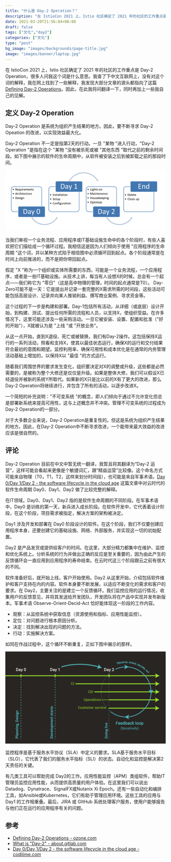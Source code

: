 ```yaml
---
title: "什么是 Day-2 Operation？"
description: "在 IstioCon 2021 上，Istio 社区确定了 2021 年的社区的工作重点是 Day-2 Operation，很多人问我这个词是什么意思。我查了下中文互联网上，没有对这个词的解释，我在网上找到了一些解释，我发现大部分文章的源头都指向了这篇 Defining Day-2 Operations。因此，在此我将问翻译一下，同时再加上一些我自己的见解。"
date: 2021-03-20T21:56:04+08:00
draft: false
tags: ["文化","day2"]
categories: ["文化"]
type: "post"
bg_image: "images/backgrounds/page-title.jpg"
image: "images/banner/laptop.jpg"
---
```


在 IstioCon 2021 上，Istio 社区确定了 2021 年的社区的工作重点是 Day-2 Operation，很多人问我这个词是什么意思。我查了下中文互联网上，没有对这个词的解释，我在网上找到了一些解释，我发现大部分文章的源头都指向了这篇 [Defining Day-2 Operations](https://dzone.com/articles/defining-day-2-operations)。因此，在此我将问翻译一下，同时再加上一些我自己的见解。

## 定义 Day-2 Operation

Day-2 Operation 是系统为组织产生结果的地方。因此，要不断寻求 Day-2 Opeation 的改进，以实现效益最大化。

Day-2 Operation 不一定是指第2天的行动。一旦 "某物 "进入行动，"Day-2 Operation "是指在这个 "某物 "没有被杀死或被 "其他东西 "取代之前的剩余时间段。如下图中展示的软件的生命周期中，从软件被安装之后到被卸载之前的那段时间。

![Day-2 Operation](008eGmZEly1gorlqmukkij31im0kote7.jpg)

当我们审视一个业务流程、应用程序或IT基础设施生命中的各个阶段时，有些人喜欢把它们描绘成一个循环过程。我相信这是因为人们倾向于使用 "应用程序的生命周期 "这个词，并以某种方式陷于相信图中必须循环回到起点。各个阶段通常是在时间上向前推进的，而不是把你带回起点。

假定 "X "称为一个组织或实体所需要的东西，可能是一个业务流程，一个应用程序，或者是一些IT基础设施。从技术上讲，每当有人设想X的时候，总会有一个起点——我们称它为 "零日"（这是高中物理的管理，时间的起点通常是T0）。 Day-Zero可能不是一天：它是提出并记录一套完整的X需求所需的时间段，这些活动可能包括高层设计、记录并向某人推销利益、撰写商业案例、寻求资金等。

这个过程的下一步是构建和部署。Day-1包括所有活动，从详细（或底层）设计开始，到构建、测试、提出任何所需的流程和人员，以支持X，使组织受益。在许多情况下，这里可能还涉及一些采购活动。一旦它被安装、设置、配置和批准（"好的开始"），X就被认为是 "上线 "或 "开放业务"。

从这一点开始，直到X退役、死亡或被替换，我们有Day-2操作。这包括保持X运行的一系列活动，照看和支持X，使其以最佳状态运行，确保X的运行和交付结果符合最初的意图和期望。监控利用率、确保可用性和成本优化是在通常的内务管理活动基础上增加的，以保持X以 "最佳 "的方式运行。

随着我们周围世界的要求发生变化，组织要决定对X的调整或升级，这些都是必然需要的，是被称为整个大修还是仅仅是升级。如果是整体大修，我们可以假设X已经退役并被新的系统Y所取代。如果新的X只是比以前的X有了更大的改进，那么Day-2 Operation将继续进行，并包含了所有的活动，以逐步改进X。

一个简短的补充说明："不可变系统 "的概念，即人们倾向于通过不允许变化但总是部署新系统来提高可用性，这与上述概念并不冲突。管理不可变系统的过程成为Day-2 Operation的一部分。

对于大多数企业来说，Day-2 Operation是重复性的。但这是系统为组织产生结果的地方。因此，在Day-2 Operation中不断寻求改进，一个能带来最大效益的改进应该是很自然的。

## 评论

Day-2 Operation 目前在中文中暂无统一翻译，我暂且将其翻译为“Day-2 运营”，这样可能会看起来更像是个敏捷词汇，跟“精益运营”比较像。这个命名方式可能来自物理（T0，T1，T2，这样来划分时间段），也可能是来自军事术语。[Day 0/Day 1/Day 2 - the software lifecycle in the cloud age](https://codilime.com/day-0-day-1-day-2-the-software-lifecycle-in-the-cloud-age/) 这篇文章中对云时代的软件生命周期 Day0、Day1、Day2 做了比较完整的解释。

在IT领域，Day0、Day1、Day2 指的是软件生命周期的不同阶段。在军事术语中，Day0 是训练的第一天，新兵进入成长阶段。在软件开发中，它代表着设计阶段，在这个阶段，项目需求被指定，解决方案的架构被决定。

Day1 涉及开发和部署在 Day0 阶段设计的软件。在这个阶段，我们不仅要创建应用程序本身，还要创建它的基础设施、网络、外部服务，并实现这一切的初始配置。

Day2 是产品发货或提供给客户的时间。在这里，大部分精力都集中在维护、监控和优化系统上。分析系统的行为并做出正确的反应是至关重要的，因为由此产生的反馈循环会一直应用到应用程序的寿命结束。在云时代这三个阶段跟云之前有很大的不同。

软件准备好后，就开始上线，客户开始使用。Day2 从这里开始，介绍包括软件维护和客户支持在内的内容。软件本身要不断发展，以适应不断变化的需求和客户的要求。在 Day2，主要关注的是建立一个反馈循环。我们监控应用的运行情况，收集用户的反馈意见，并将其发送给开发团队，开发团队将在产品中实现并发布新版本。军事术语 Observe-Orient-Decid-Act 恰好能体现这一阶段的工作内容。

- 观察：从监控系统中获取信息（资源使用和指标、应用性能监控）。
- 定位：对问题进行根本原因分析。
- 决定：找到解决出现的问题的方法。
- 行动：实施解决方案。

如同在作战过程中，这个循环不断重复，正如下图中展示的那样。

![Day 2 Operation 流程](008eGmZEly1gormccennnj31gi0u0nae.jpg)

监控程序是基于服务水平协议（SLA）中定义的要求。SLA基于服务水平目标（SLO），它代表了我们的服务水平指标（SLI）的状态。自动化和监控是解决第2天责任的关键。

有几类工具可以帮助完成 Day2的工作。应用性能监控（APM）类组软件，帮助IT管理员监控应用性能，从而提供高质量的用户体验。在这里我们可以说出Datadog、Dynatrace、SignalFX或Nutanix Xi Epoch。还有一些自动化和编排工具，如Ansible或Kubernetes，它们有助于管理应用环境。这些工具的应用与Day1 的工作相重叠。最后，JIRA 或 GItHub 系统处理客户服务，使用户能够报告与他们正在运行的应用程序有关的问题。

## 参考

- [Defining Day-2 Operations - ozone.com](https://dzone.com/articles/defining-day-2-operations)
- [What is "Day-2" - about.gitlab.com](https://about.gitlab.com/solutions/day-2-ops/)
- [Day 0/Day 1/Day 2 - the software lifecycle in the cloud age - codilime.com](https://codilime.com/day-0-day-1-day-2-the-software-lifecycle-in-the-cloud-age/)
